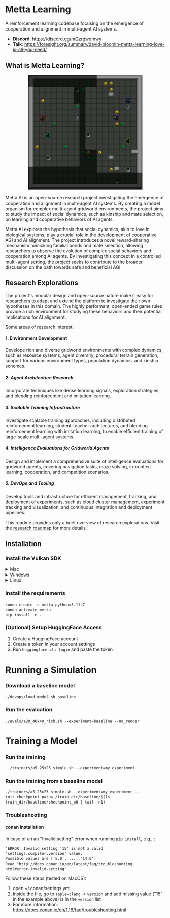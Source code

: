# Metta Learning
A reinforcement learning codebase focusing on the emergence of cooperation and alignment in multi-agent AI systems.

* **Discord**: https://discord.gg/mQzrgwqmwy
* **Talk**: https://foresight.org/summary/david-bloomin-metta-learning-love-is-all-you-need/

## What is Metta Learning?
<p align="middle">
<img src="https://github.com/debbly/metta-learning-assets/blob/main/gifs/example_video.gif?raw=true" width="360" alt="Metta learning example video">
</p>

Metta AI is an open-source research project investigating the emergence of cooperation and alignment in multi-agent AI systems. By creating a model organism for complex multi-agent gridworld environments, the project aims to study the impact of social dynamics, such as kinship and mate selection, on learning and cooperative behaviors of AI agents.

Metta AI explores the hypothesis that social dynamics, akin to love in biological systems, play a crucial role in the development of cooperative AGI and AI alignment. The project introduces a novel reward-sharing mechanism mimicking familial bonds and mate selection, allowing researchers to observe the evolution of complex social behaviors and cooperation among AI agents. By investigating this concept in a controlled multi-agent setting, the project seeks to contribute to the broader discussion on the path towards safe and beneficial AGI.


## Research Explorations
The project's modular design and open-source nature make it easy for researchers to adapt and extend the platform to investigate their own hypotheses in this domain. The highly performant, open-ended game rules provide a rich environment for studying these behaviors and their potential implications for AI alignment.

Some areas of research interest:

#### 1. Environment Development
Develope rich and diverse gridworld environments with complex dynamics, such as resource systems, agent diversity, procedural terrain generation, support for various environment types, population dynamics, and kinship schemes.

##### 2. Agent Architecture Research
Incorporate techniques like dense learning signals, exploration strategies, and blending reinforcement and imitation learning.

##### 3. Scalable Training Infrastructure
Investigate scalable training approaches, including distributed reinforcement learning, student-teacher architectures, and blending reinforcement learning with imitation learning, to enable efficient training of large-scale multi-agent systems.

##### 4. Intelligence Evaluations for Gridworld Agents
Design and implement a comprehensive suite of intelligence evaluations for gridworld agents, covering navigation tasks, maze solving, in-context learning, cooperation, and competition scenarios.

##### 5. DevOps and Tooling
Develop tools and infrastructure for efficient management, tracking, and deployment of experiments, such as cloud cluster management, experiment tracking and visualization, and continuous integration and deployment pipelines.

This readme provides only a brief overview of research explorations. Visit the [research roadmap](https://github.com/daveey/metta/blob/master/roadmap.md) for more details.

## Installation

### Install the Vulkan SDK

<details>
<summary>Mac</summary>

[Download Vulkan SDK for Mac](https://sdk.lunarg.com/sdk/download/1.3.224.1/mac/vulkansdk-macos-1.3.224.1.dmg)

</details>

<details>
<summary>Windows</summary>

[Download Vulkan SDK for Windows](https://sdk.lunarg.com/sdk/download/1.3.224.1/windows/VulkanSDK-1.3.224.1-Installer.exe)

</details>

<details>
<summary>Linux</summary>

```bash
mkdir ~/vulkan
cd ~/vulkan
wget https://sdk.lunarg.com/sdk/download/1.3.224.1/linux/vulkansdk-linux-x86_64-1.3.224.1.tar.gz
tar -zxvf vulkansdk-linux-x86_64-1.3.224.1.tar.gz
cd 1.3.224.1
yes | ./vulkansdk
echo 'source ~/1.3.224.1/setup-env.sh' >> ~/.bashrc
```
</details>

### Install the requirements
```
conda create -n metta python=3.11.7
conda activate metta
pip install -e .
```

### (Optional) Setup HuggingFace Access

1. Create a HuggingFace account
2. Create a token in your account settings
3. Run `huggingface-cli login` and paste the token

# Running a Simulation

### Download a baseline model

```
./devops/load_model.sh baseline
```

### Run the evaluation

```
./evals/a20_40x40_rich.sh --experiment=baseline --no_render
```

# Training a Model

### Run the training

```
 ./trainers/a5_25x25_simple.sh --experiment=my_experiment
```


### Run the training from a baseline model
```
./trainers/a5_25x25_simple.sh --experiment=my_experiment --init_checkpoint_path=./train_dir/baseline/$(ls train_dir/baseline/checkpoint_p0 | tail -n1)
```

### Troubleshooting
#### conan installation
In case of an an "Invalid setting" error when running `pip install`, e.g., :
```
"ERROR: Invalid setting '15' is not a valid 'settings.compiler.version' value.
Possible values are ['5.0', ..., '14.0']
Read "http://docs.conan.io/en/latest/faq/troubleshooting.
html#error-invalid-setting"
```
Follow these steps (tested on MacOS):
1. open ~/.conan/settings.yml
2. Inside the file, go to `apple-clang` -> `version` and add missing value ("15" in the example above) is in the `version` list
3. For more information: https://docs.conan.io/en/1.16/faq/troubleshooting.html
